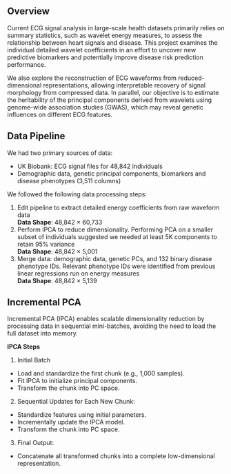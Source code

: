 ## Overview
Current ECG signal analysis in large-scale health datasets primarily relies on summary statistics, such as wavelet energy measures, to assess the relationship between heart signals and disease. This project examines the individual detailed wavelet coefficients in an effort to uncover new predictive biomarkers and potentially improve disease risk prediction performance.

We also explore the reconstruction of ECG waveforms from reduced-dimensional representations, allowing interpretable recovery of signal morphology from compressed data. In parallel, our objective is to estimate the heritability of the principal components derived from wavelets using genome-wide association studies (GWAS), which may reveal genetic influences on different ECG features.

## Data Pipeline
We had two primary sources of data:
  * UK Biobank: ECG signal files for 48,842 individuals
  * Demographic data, genetic principal components, biomarkers and disease phenotypes (3,511 columns)

We followed the following data processing steps:
  1. Edit pipeline to extract detailed energy coefficients from raw waveform data\
     **Data Shape**: 48,842 × 60,733
  2. Perform IPCA to reduce dimensionality. Performing PCA on a smaller subset of individuals suggested we needed at least 5K components to retain 95% variance\
     **Data Shape**: 48,842 × 5,001
  3. Merge data: demographic data, genetic PCs, and 132 binary disease phenotype IDs. Relevant phenotype IDs were identified from previous linear regressions run on energy measures\
     **Data Shape**: 48,842 × 5,139

## Incremental PCA
Incremental PCA (IPCA) enables scalable dimensionality reduction by processing data in sequential mini-batches, avoiding the need to load the full dataset into memory.

**IPCA Steps**
1. Initial Batch
  * Load and standardize the first chunk (e.g., 1,000 samples).
  * Fit IPCA to initialize principal components.
  * Transform the chunk into PC space.
2. Sequential Updates for Each New Chunk:
  * Standardize features using initial parameters.
  * Incrementally update the IPCA model.
  * Transform the chunk into PC space.
3. Final Output:
  * Concatenate all transformed chunks into a complete low-dimensional representation.
